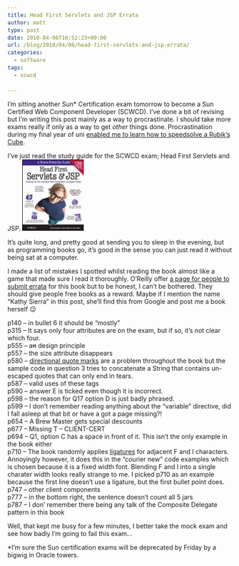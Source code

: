 ```yaml
---
title: Head First Servlets and JSP Errata
author: matt
type: post
date: 2010-04-06T16:52:23+00:00
url: /blog/2010/04/06/head-first-servlets-and-jsp-errata/
categories:
  - software
tags:
  - scwcd

---
```

I’m sitting another Sun* Certification exam tomorrow to become a Sun Certified Web Component Developer (SCWCD). I’ve done a bit of revising but I’m writing this post mainly as a way to procrastinate. I should take more exams really if only as a way to get _other_ things done. Procrastination during my final year of uni [enabled me to learn how to speedsolve a Rubik’s Cube][1].

I’ve just read the study guide for the SCWCD exam; Head First Servlets and JSP. ![](/wp-content/uploads/2010/hfsj.jpg)

It’s quite long, and pretty good at sending you to sleep in the evening, but as programming books go, it’s good in the sense you can just read it without being sat at a computer.

I made a list of mistakes I spotted whilst reading the book almost like a game that made sure I read it thoroughly. O’Reilly offer [a page for people to submit errata][3] for this book but to be honest, I can’t be bothered. They should give people free books as a reward. Maybe if I mention the name “Kathy Sierra” in this post, she’ll find this from Google and post me a book herself 😉

p140 – in bullet 6 it should be “mostly”  
p315 – It says only four attributes are on the exam, but if so, it’s not clear which four.  
p555 – a~~n~~ design principle  
p557 – the size attribute disappears  
p580 – [directional quote marks][4] are a problem throughout the book but the sample code in question 3 tries to concatenate a String that contains un-escaped quotes that can only end in tears.  
p587 – valid uses of these tags  
p590 – answer E is ticked even though it is incorrect.  
p598 – the reason for Q17 option D is just badly phrased.  
p599 – I don’t remember reading anything about the “variable” directive, did I fall asleep at that bit or have a got a page missing?!  
p654 – A Brew Master gets special descounts  
p677 – Missing T – CLIENT-CERT  
p694 – Q1, option C has a space in front of it. This isn’t the only example in the book either  
p710 – The book randomly applies [ligatures][5] for adjacent F and I characters. Annoyingly however, it does this in the “courier new” code examples which is chosen because it is a fixed width font. Blending F and I into a single charater width looks really strange to me. I picked p710 as an example because the first line doesn’t use a ligature, but the first bullet point does.  
p747 – other client components  
p777 – in the bottom right, the sentence doesn’t count all 5 jars  
p787 – I don’ remember there being any talk of the Composite Delegate pattern in this book

Well, that kept me busy for a few minutes, I better take the mock exam and see how badly I’m going to fail this exam…

*I’m sure the Sun certification exams will be deprecated by Friday by a bigwig in Oracle towers.

 [1]: http://www.worldcubeassociation.org/results/p.php?i=2004BURN01
 [2]: http://www.amazon.co.uk/gp/product/0596516681?ie=UTF8&tag=mattburnscouk-21&linkCode=as2&camp=1634&creative=6738&creativeASIN=0596516681
 [3]: http://oreilly.com/catalog/errata.csp?isbn=9780596516680
 [4]: http://www.cl.cam.ac.uk/~mgk25/ucs/quotes.html
 [5]: http://en.wikipedia.org/wiki/Typographic_ligature